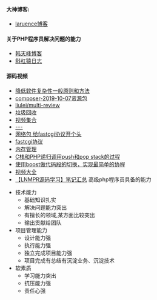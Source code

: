 #### 大神博客:
* [laruence博客](http://www.laruence.com/2018/04/08/3170.html)

#### 关于PHP程序员解决问题的能力

* [韩天峰博客](http://rango.swoole.com/archives/340)
* [斜杠猿日志](http://www.80soho.com/?p=560)


#### 源码视频
+ [降低软件复杂性一般原则和方法](https://tech.meituan.com/2019/09/19/common-method-of-reduce-complexity.html)
+ [composer-2019-10-07资源包](https://mirrors.aliyun.com/composer/p/provider-2019-10$7e2d12ec537e08f3c8938a65b922d0e409bec117abc6f03dfc50a5bb0afeb4b5.json)
+ [liulei/multi-review](https://mirrors.aliyun.com/composer/p/liulei/multi-review$18eb80778a9c3fbdbb76cab2d925ed35f0f15d1698d99dd17deaeb4717535fdf.json)
+ [垃圾回收](http://replay.xesv5.com/ll/2480/f7af4b766c7c38f937f24fc82061bb8e.flv.mp4)
+ [视频集合](https://segmentfault.com/a/1190000018488313)
+ [---](https://biglive.xueersi.com/LivePlayBack/index/2-7155-92712)
+ [网络包 给fastcgi协议开个头](https://biglive.xueersi.com/LivePlayBack/index/2-7155-92803)
+ [fastcgi协议](https://biglive.xueersi.com/LivePlayBack/index/2-7155-92901)
+ [内存管理](https://biglive.xueersi.com/LivePlayBack/index/2-7155-93080)
+ [C栈和PHP递归调用push和pop stack的过程](https://biglive.xueersi.com/LivePlayBack/index/2-2480-93250)
+ [使用boost做代码段的切换，实现最简单的协程](https://biglive.xueersi.com/LivePlayBack/index/2-2480-96616)
+ [视频大全](https://segmentfault.com/a/1190000018488313)
+ [【LNMPR源码学习】笔记汇总](https://segmentfault.com/a/1190000019790316)
高级php程序员具备的能力

- 技术能力
    - 基础知识扎实
    - 解决问题能力突出
    - 有擅长的领域,某方面比较突出
    - 输出贡献给团队
- 项目管理能力
    - 设计能力强
    - 执行能力强
    - 独立完成项目能力强
    - 项目完成有总结有沉淀业务、沉淀技术
- 软素质
    - 学习能力突出
    - 抗压能力强
    - 责任心强
